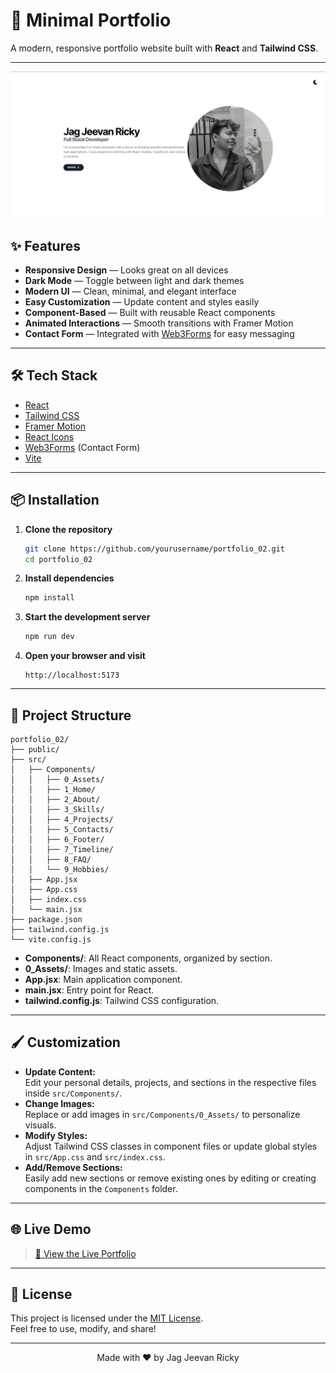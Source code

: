 # 🚀 Minimal Portfolio

A modern, responsive portfolio website built with **React** and **Tailwind CSS**.

---

![Portfolio Banner](./src/Components/0_Assets/SS5.png)

## ✨ Features

- **Responsive Design** — Looks great on all devices
- **Dark Mode** — Toggle between light and dark themes
- **Modern UI** — Clean, minimal, and elegant interface
- **Easy Customization** — Update content and styles easily
- **Component-Based** — Built with reusable React components
- **Animated Interactions** — Smooth transitions with Framer Motion
- **Contact Form** — Integrated with [Web3Forms](https://web3forms.com/) for easy messaging

---

## 🛠️ Tech Stack

- [React](https://reactjs.org/)
- [Tailwind CSS](https://tailwindcss.com/)
- [Framer Motion](https://www.framer.com/motion/)
- [React Icons](https://react-icons.github.io/react-icons/)
- [Web3Forms](https://web3forms.com/) (Contact Form)
- [Vite](https://vitejs.dev/)

---

## 📦 Installation

1. **Clone the repository**
   ```bash
   git clone https://github.com/yourusername/portfolio_02.git
   cd portfolio_02
   ```

2. **Install dependencies**
   ```bash
   npm install
   ```

3. **Start the development server**
   ```bash
   npm run dev
   ```

4. **Open your browser and visit**
   ```
   http://localhost:5173
   ```
---

## 📁 Project Structure

```
portfolio_02/
├── public/
├── src/
│   ├── Components/
│   │   ├── 0_Assets/
│   │   ├── 1_Home/
│   │   ├── 2_About/
│   │   ├── 3_Skills/
│   │   ├── 4_Projects/
│   │   ├── 5_Contacts/
│   │   ├── 6_Footer/
│   │   ├── 7_Timeline/
│   │   ├── 8_FAQ/
│   │   └── 9_Hobbies/
│   ├── App.jsx
│   ├── App.css
│   ├── index.css
│   └── main.jsx
├── package.json
├── tailwind.config.js
└── vite.config.js
```
- **Components/**: All React components, organized by section.
- **0_Assets/**: Images and static assets.
- **App.jsx**: Main application component.
- **main.jsx**: Entry point for React.
- **tailwind.config.js**: Tailwind CSS configuration.

---

## 🖌️ Customization

- **Update Content:**  
  Edit your personal details, projects, and sections in the respective files inside `src/Components/`.
- **Change Images:**  
  Replace or add images in `src/Components/0_Assets/` to personalize visuals.
- **Modify Styles:**  
  Adjust Tailwind CSS classes in component files or update global styles in `src/App.css` and `src/index.css`.
- **Add/Remove Sections:**  
  Easily add new sections or remove existing ones by editing or creating components in the `Components` folder.

---

## 🌐 Live Demo

> [🔗 View the Live Portfolio](https://g-1portfolio.vercel.app/)

---

## 📄 License

This project is licensed under the [MIT License](LICENSE).  
Feel free to use, modify, and share!

---
<p align="center">Made with ❤️ by Jag Jeevan Ricky</p>